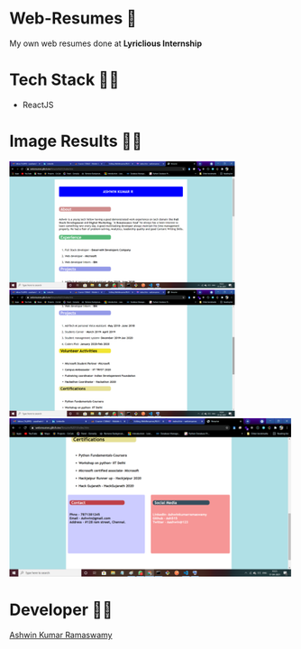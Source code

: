 # Web-Resumes 📝
My own web resumes done at **Lyriclious Internship**

# Tech Stack 👨‍💻
- ReactJS

# Image Results 📎😎 

<img src="Output images/OP1.png" width="400px"> <img src="Output images/OP2.png" width="400px">
 <img src="Output images/OP3.png"  width="500px">
# Developer 👨‍💻

[Ashwin Kumar Ramaswamy](https://github.com/Ash515)


